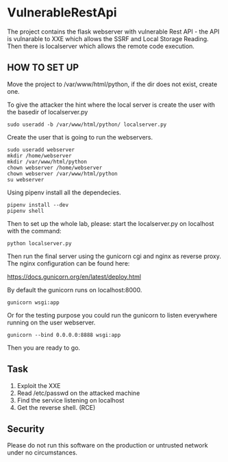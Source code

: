# VulnerableRestApi

The project contains the flask webserver with vulnerable Rest API - the API is vulnarable to XXE which allows the SSRF and Local Storage Reading. Then there is localserver which allows the remote code execution.

## HOW TO SET UP

Move the project to /var/www/html/python, if the dir does not exist, create one.

To give the attacker the hint where the local server is create the user with the basedir of localserver.py

```
sudo useradd -b /var/www/html/python/ localserver.py
```

Create the user that is going to run the webservers.

```
sudo useradd webserver
mkdir /home/webserver
mkdir /var/www/html/python
chown webserver /home/webserver
chown webserver /var/www/html/python
su webserver
```

Using pipenv install all the dependecies.

```
pipenv install --dev
pipenv shell
```

Then to set up the whole lab, please: start the localserver.py on localhost with the command:

```
python localserver.py
```


Then run the final server using the gunicorn cgi and nginx as reverse proxy. The nginx configuration can be found here:

https://docs.gunicorn.org/en/latest/deploy.html

By default the gunicorn runs on localhost:8000.

```
gunicorn wsgi:app
```

Or for the testing purpose you could run the gunicorn to listen everywhere running on the user webserver.

```
gunicorn --bind 0.0.0.0:8888 wsgi:app
```

Then you are ready to go.


## Task

1. Exploit the XXE
2. Read /etc/passwd on the attacked machine
3. Find the service listening on localhost
4. Get the reverse shell. (RCE)

## Security

Please do not run this software on the production or untrusted network under no circumstances.